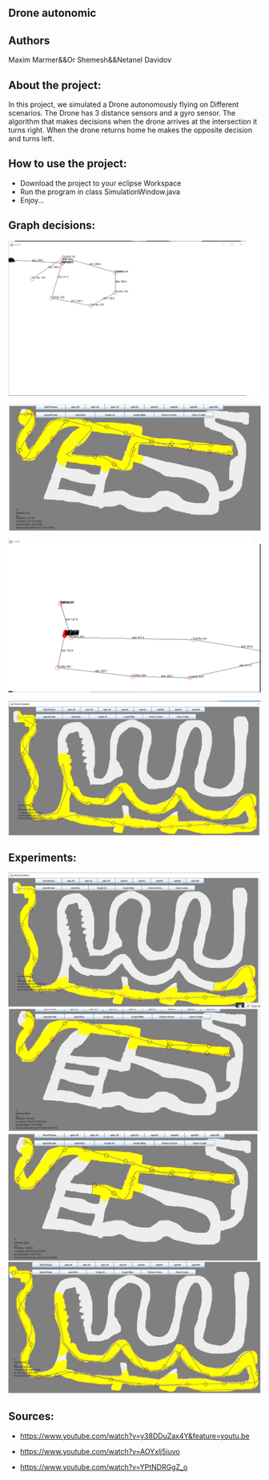 ## Drone autonomic


## Authors

Maxim Marmer&&Or Shemesh&&Netanel Davidov






## About the project:


In this project, we simulated a Drone autonomously flying on Different scenarios.
The Drone has 3 distance sensors and a gyro sensor.
The algorithm that makes decisions when the drone arrives at the intersection it turns right.
When the drone returns home he makes the opposite decision and turns left.


## How to use the project:

* Download the project to your eclipse Workspace 
* Run the program in class SimulationWindow.java 
* Enjoy...

## Graph decisions:
![image](https://github.com/OrShemesh1992/Drone-Simulator-Robot/blob/master/Picture/graph.1.png)

![image](https://github.com/OrShemesh1992/Drone-Simulator-Robot/blob/master/Picture/return_home1.png)

![image](https://github.com/OrShemesh1992/Drone-Simulator-Robot/blob/master/Picture/graph.2.png)

![image](https://github.com/OrShemesh1992/Drone-Simulator-Robot/blob/master/Picture/5.png)


## Experiments:
![image](https://github.com/OrShemesh1992/Drone-Simulator-Robot/blob/master/Picture/1.png)
![image](https://github.com/OrShemesh1992/Drone-Simulator-Robot/blob/master/Picture/3.png)
![image](https://github.com/OrShemesh1992/Drone-Simulator-Robot/blob/master/Picture/4.png)
![image](https://github.com/OrShemesh1992/Drone-Simulator-Robot/blob/master/Picture/return_home3.png)


## Sources:

* https://www.youtube.com/watch?v=y38DDuZax4Y&feature=youtu.be

* https://www.youtube.com/watch?v=AOYxlj5iuvo

* https://www.youtube.com/watch?v=YPtNDRGgZ_o

